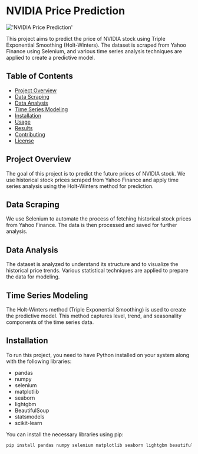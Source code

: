 # NVIDIA Price Prediction

!['NVIDIA Price Prediction'](https://image.cnbcfm.com/api/v1/image/107067261-1653514547587-gettyimages-1234001062-RAFAPRESS_15072021-9654.jpeg?v=1707772252)

This project aims to predict the price of NVIDIA stock using Triple Exponential Smoothing (Holt-Winters). The dataset is scraped from Yahoo Finance using Selenium, and various time series analysis techniques are applied to create a predictive model.

## Table of Contents
- [Project Overview](#project-overview)
- [Data Scraping](#data-scraping)
- [Data Analysis](#data-analysis)
- [Time Series Modeling](#time-series-modeling)
- [Installation](#installation)
- [Usage](#usage)
- [Results](#results)
- [Contributing](#contributing)
- [License](#license)

## Project Overview
The goal of this project is to predict the future prices of NVIDIA stock. We use historical stock prices scraped from Yahoo Finance and apply time series analysis using the Holt-Winters method for prediction. 

## Data Scraping
We use Selenium to automate the process of fetching historical stock prices from Yahoo Finance. The data is then processed and saved for further analysis.

## Data Analysis
The dataset is analyzed to understand its structure and to visualize the historical price trends. Various statistical techniques are applied to prepare the data for modeling.

## Time Series Modeling
The Holt-Winters method (Triple Exponential Smoothing) is used to create the predictive model. This method captures level, trend, and seasonality components of the time series data.

## Installation
To run this project, you need to have Python installed on your system along with the following libraries:
- pandas
- numpy
- selenium
- matplotlib
- seaborn
- lightgbm
- BeautifulSoup
- statsmodels
- scikit-learn

You can install the necessary libraries using pip:
```bash
pip install pandas numpy selenium matplotlib seaborn lightgbm beautifulsoup4 statsmodels scikit-learn
